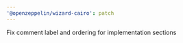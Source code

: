 ```yaml
---
'@openzeppelin/wizard-cairo': patch
---
```


Fix comment label and ordering for implementation sections
